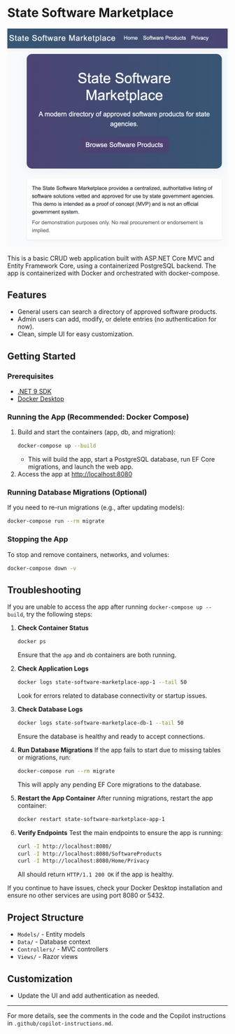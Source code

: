 # State Software Marketplace

![Screenshot of State Software Marketplace](screenshot.png)

This is a basic CRUD web application built with ASP.NET Core MVC and Entity Framework Core, using a containerized PostgreSQL backend. The app is containerized with Docker and orchestrated with docker-compose.

## Features
- General users can search a directory of approved software products.
- Admin users can add, modify, or delete entries (no authentication for now).
- Clean, simple UI for easy customization.

## Getting Started

### Prerequisites
- [.NET 9 SDK](https://dotnet.microsoft.com/download)
- [Docker Desktop](https://www.docker.com/products/docker-desktop/)

### Running the App (Recommended: Docker Compose)
1. Build and start the containers (app, db, and migration):
   ```bash
   docker-compose up --build
   ```
   - This will build the app, start a PostgreSQL database, run EF Core migrations, and launch the web app.
2. Access the app at [http://localhost:8080](http://localhost:8080)

### Running Database Migrations (Optional)
If you need to re-run migrations (e.g., after updating models):
```bash
docker-compose run --rm migrate
```

### Stopping the App
To stop and remove containers, networks, and volumes:
```bash
docker-compose down -v
```

## Troubleshooting

If you are unable to access the app after running `docker-compose up --build`, try the following steps:

1. **Check Container Status**
   ```bash
   docker ps
   ```
   Ensure that the `app` and `db` containers are both running.

2. **Check Application Logs**
   ```bash
   docker logs state-software-marketplace-app-1 --tail 50
   ```
   Look for errors related to database connectivity or startup issues.

3. **Check Database Logs**
   ```bash
   docker logs state-software-marketplace-db-1 --tail 50
   ```
   Ensure the database is healthy and ready to accept connections.

4. **Run Database Migrations**
   If the app fails to start due to missing tables or migrations, run:
   ```bash
   docker-compose run --rm migrate
   ```
   This will apply any pending EF Core migrations to the database.

5. **Restart the App Container**
   After running migrations, restart the app container:
   ```bash
   docker restart state-software-marketplace-app-1
   ```

6. **Verify Endpoints**
   Test the main endpoints to ensure the app is running:
   ```bash
   curl -I http://localhost:8080/
   curl -I http://localhost:8080/SoftwareProducts
   curl -I http://localhost:8080/Home/Privacy
   ```
   All should return `HTTP/1.1 200 OK` if the app is healthy.

If you continue to have issues, check your Docker Desktop installation and ensure no other services are using port 8080 or 5432.

## Project Structure
- `Models/` - Entity models
- `Data/` - Database context
- `Controllers/` - MVC controllers
- `Views/` - Razor views

## Customization
- Update the UI and add authentication as needed.

---

For more details, see the comments in the code and the Copilot instructions in `.github/copilot-instructions.md`.
